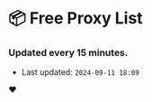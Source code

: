 # :package: Free Proxy List
### Updated every 15 minutes.

- Last updated: `2024-09-11 18:09`

:heart:
